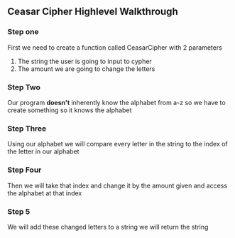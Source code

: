  ## Ceasar Cipher Highlevel Walkthrough

 ### Step one
 First we need to create a function called CeasarCipher with 2 parameters
 1. The string the user is going to input to cypher
 1. The amount we are going to change the letters 

### Step Two
 Our program **doesn't** inherently know the alphabet from a-z so we have to create something so it knows the alphabet

### Step Three
 Using our alphabet we will compare every letter in the string to the index of the letter in our alphabet

### Step Four
 Then we will take that index and change it by the amount given and access the alphabet at that index

### Step 5

 We will add these changed letters to a string
 we will return the string
